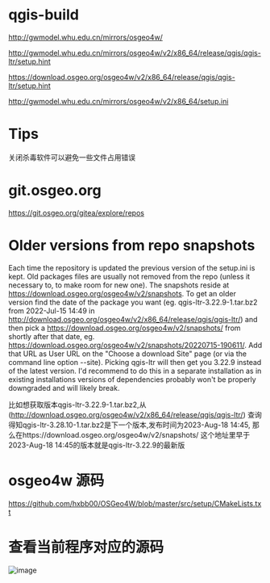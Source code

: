 # qgis-build
http://gwmodel.whu.edu.cn/mirrors/osgeo4w/

http://gwmodel.whu.edu.cn/mirrors/osgeo4w/v2/x86_64/release/qgis/qgis-ltr/setup.hint

https://download.osgeo.org/osgeo4w/v2/x86_64/release/qgis/qgis-ltr/setup.hint

http://gwmodel.whu.edu.cn/mirrors/osgeo4w/v2/x86_64/setup.ini

# Tips
关闭杀毒软件可以避免一些文件占用错误

# git.osgeo.org
https://git.osgeo.org/gitea/explore/repos

# Older versions from repo snapshots
Each time the repository is updated the previous version of the setup.ini is kept. Old packages files are usually not removed from the repo (unless it necessary to, to make room for new one). The snapshots reside at ​https://download.osgeo.org/osgeo4w/v2/snapshots. To get an older version find the date of the package you want (eg. qgis-ltr-3.22.9-1.tar.bz2 from 2022-Jul-15 14:49 in ​http://download.osgeo.org/osgeo4w/v2/x86_64/release/qgis/qgis-ltr/) and then pick a ​https://download.osgeo.org/osgeo4w/v2/snapshots/ from shortly after that date, eg. ​https://download.osgeo.org/osgeo4w/v2/snapshots/20220715-190611/. Add that URL as User URL on the "Choose a download Site" page (or via the command line option --site). Picking qgis-ltr will then get you 3.22.9 instead of the latest version. I'd recommend to do this in a separate installation as in existing installations versions of dependencies probably won't be properly downgraded and will likely break.

比如想获取版本qgis-ltr-3.22.9-1.tar.bz2,从(http://download.osgeo.org/osgeo4w/v2/x86_64/release/qgis/qgis-ltr/) 查询得知qgis-ltr-3.28.10-1.tar.bz2是下一个版本,发布时间为2023-Aug-18 14:45, 那么在https://download.osgeo.org/osgeo4w/v2/snapshots/ 这个地址里早于2023-Aug-18 14:45的版本就是qgis-ltr-3.22.9的最新版

# osgeo4w 源码
https://github.com/hxbb00/OSGeo4W/blob/master/src/setup/CMakeLists.txt

# 查看当前程序对应的源码
![image](https://github.com/user-attachments/assets/f4253269-797e-4bc7-bb50-1e63ca1ae5cb)

